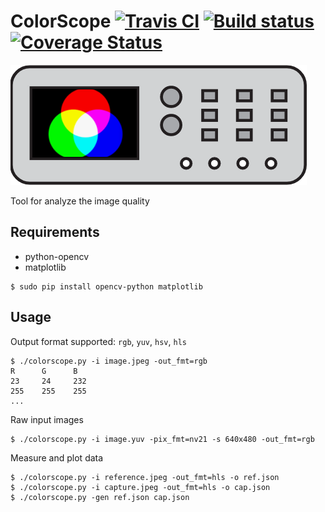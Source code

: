 # ColorScope [![Travis CI](https://travis-ci.org/michalkielan/ColorScope.svg?branch=master)](https://travis-ci.org/michalkielan/ColorScope) [![Build status](https://ci.appveyor.com/api/projects/status/92q4lasei6qnrlkk/branch/master?svg=true)](https://ci.appveyor.com/project/michalkielan/colorscope/branch/master) [![Coverage Status](http://coveralls.io/repos/github/michalkielan/ColorScope/badge.svg?branch=master)](https://coveralls.io/github/michalkielan/ColorScope?branch=master)


![Logo](res/logo.png)

Tool for analyze the image quality

## Requirements
* python-opencv
* matplotlib

```
$ sudo pip install opencv-python matplotlib
```

## Usage
Output format supported: `rgb`, `yuv`, `hsv`, `hls`

```
$ ./colorscope.py -i image.jpeg -out_fmt=rgb
R      G      B
23     24     232
255    255    255
...
```

Raw input images
```
$ ./colorscope.py -i image.yuv -pix_fmt=nv21 -s 640x480 -out_fmt=rgb
```

Measure and plot data
```
$ ./colorscope.py -i reference.jpeg -out_fmt=hls -o ref.json
$ ./colorscope.py -i capture.jpeg -out_fmt=hls -o cap.json
$ ./colorscope.py -gen ref.json cap.json
```
